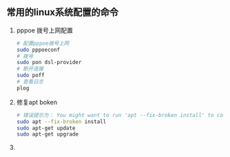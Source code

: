 ## 常用的linux系统配置的命令

1. pppoe 拨号上网配置
    ``` sh
    # 配置pppoe拨号上网
    sudo pppoeconf
    # 拨号
    sudo pon dsl-provider
    # 断开连接
    sudo poff
    # 查看日志
    plog
    ```
2. 修复apt boken
    ``` sh
    # 错误提示为： You might want to run 'apt --fix-broken install' to correct these.
    sudo apt --fix-broken install
    sudo apt-get update
    sudo apt-get upgrade
    ```
3. 